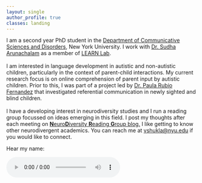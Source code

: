```yaml
---
layout: single
author_profile: true
classes: landing
---
```



I am a second year PhD student in the 
<a href="https://steinhardt.nyu.edu/departments/communicative-sciences-and-disorders">Department of Communicative Sciences and Disorders</a>, New York University. I work with <a href="https://steinhardt.nyu.edu/people/sudha-arunachalam">Dr. Sudha Arunachalam</a> as a member of <a href="https://wp.nyu.edu/learnlab/">LEARN Lab</a>. 
<br>
<br>
I am interested in language development in autistic and non-autistic children, particularly in the context of parent-child interactions. My current research focus is on online comprehension of parent input by autistic children. Prior to this, I was part of a project led by <a href = "https://www.hf.uio.no/ifikk/personer/vit/filosofi/midlertidig/paulorf/index.html"> Dr. Paula Rubio Fernandez</a> that investigated referential communication in newly sighted and blind children.
<br>
<br>
I have a developing interest in neurodiversity studies and I run a reading group focussed on ideas emerging in this field. I post my thoughts after each meeting on <a href = "/ndrg-blog/">**N**euro**D**iversity **R**eading **G**roup blog.</a> I like getting to know other neurodivergent academics. You can reach me at <a href= "mailto:vshukla@nyu.edu"> vshukla@nyu.edu </a> if you would like to connect.

<p> Hear my name: </p>
<audio controls> <source src="assets/media/vs_name.mp3"> </audio>




